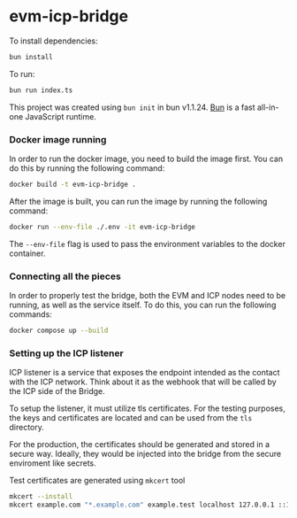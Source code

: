 # evm-icp-bridge

To install dependencies:

```bash
bun install
```

To run:

```bash
bun run index.ts
```

This project was created using `bun init` in bun v1.1.24. [Bun](https://bun.sh) is a fast all-in-one JavaScript runtime.


### Docker image running

In order to run the docker image, you need to build the image first. You can do this by running the following command:

```bash
docker build -t evm-icp-bridge .
```

After the image is built, you can run the image by running the following command:

```bash
docker run --env-file ./.env -it evm-icp-bridge
```

The `--env-file` flag is used to pass the environment variables to the docker container.


### Connecting all the pieces

In order to properly test the bridge, both the EVM and ICP nodes need to be running, as well as the service itself. To do this, you can run the following commands:

```bash
docker compose up --build
```




### Setting up the ICP listener

ICP listener is a service that exposes the endpoint intended as the contact with the ICP network. Think about it as the webhook that will be called by the ICP side of the Bridge.

To setup the listener, it must utilize tls certificates.
For the testing purposes, the keys and certificates are located and can be used from the `tls` directory.

For the production, the certificates should be generated and stored in a secure way. Ideally, they would be injected into the bridge from the secure enviroment like secrets.

Test certificates are generated using `mkcert` tool

```bash
mkcert --install
mkcert example.com "*.example.com" example.test localhost 127.0.0.1 ::1
```
